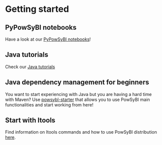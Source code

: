 # Getting started 

## PyPowSyBl notebooks
Have a look at our [PyPowSyBl notebooks](https://github.com/powsybl/pypowsybl-notebooks)!

## Java tutorials
Check our [Java tutorials](https://github.com/powsybl/powsybl-tutorials)

## Java dependency management for beginners
You want to start experiencing with Java but you are having a hard time with Maven? Use [powsybl-starter](https://github.com/powsybl/powsybl-starter) that allows you to use PowSyBl main functionalities and start working from here!

## Start with Itools
Find information on Itools commands and how to use PowSyBl distribution [here](itools.md).
